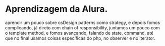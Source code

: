 # Aprendizagem da Alura.

aprendir um pouco sobre osDesign patterns como strategy, e depois fomos complicando, já direto com chain of responsibility, juntamos um pouco com o template method, e fomos avançando, falando de state, command, até que no final usamos coisas específicas do php, no observer e no iterator.